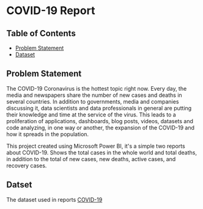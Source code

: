 # COVID-19 Report

## Table of Contents
- [Problem Statement](#Problem-Statement)
- [Dataset](#Dataset)


## Problem Statement
The COVID-19 Coronavirus is the hottest topic right now. Every day, the media and newspapers share the number of new cases and deaths in several countries. In addition to governments, media and companies discussing it, data scientists and data professionals in general are putting their knowledge and time at the service of the virus. This leads to a proliferation of applications, dashboards, blog posts, videos, datasets and code analyzing, in one way or another, the expansion of the COVID-19 and how it spreads in the population.

This project created using Microsoft Power BI, it's a simple two reports about COVID-19. Shows the total cases in the whole world and total deaths, in addition to the total of new cases, new deaths, active cases, and recovery cases.

## Datset
The dataset used in reports [COVID-19](https://www.worldometers.info/coronavirus/)

